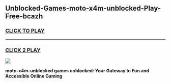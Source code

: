 
## Unblocked-Games-moto-x4m-unblocked-Play-Free-bcazh
<h3>
<a href="https://premium76.site?title=moto-x4m-unblocked&ref=18A1">CLICK TO PLAY</a></h3>
<hr>

<h3>
<a href="https://premium76.site?title=moto-x4m-unblocked&ref=18A1">CLICK 2 PLAY</a>
  
</h3>

<a href="https://premium76.site?title=moto-x4m-unblocked&ref=18A1"><img src="https://clearcache.store/games.png"></a>


**moto-x4m-unblocked games unblocked: Your Gateway to Fun and Accessible Online Gaming**

